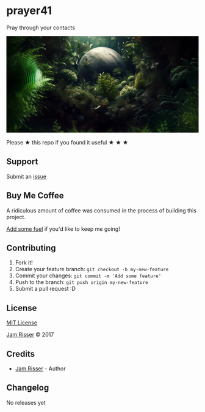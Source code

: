 # prayer41

Pray through your contacts

![](assets/prayer41.png)


Please &#9733; this repo if you found it useful &#9733; &#9733; &#9733;


## Support
<!------------------------------------------------------->

Submit an [issue](https://github.com/jamrizzi/readme/issues/new)


## Buy Me Coffee
<!------------------------------------------------------->

A ridiculous amount of coffee was consumed in the process of building this project.

[Add some fuel](https://jamrizzi.com/#!/buy-me-coffee) if you'd like to keep me going!


## Contributing
<!------------------------------------------------------->

1. Fork it!
2. Create your feature branch: `git checkout -b my-new-feature`
3. Commit your changes: `git commit -m 'Add some feature'`
4. Push to the branch: `git push origin my-new-feature`
5. Submit a pull request :D


## License
<!------------------------------------------------------->

[MIT License](https://github.com/jamrizzi/readme/blob/master/LICENSE)

[Jam Risser](https://jamrizzi.com) &copy; 2017


## Credits
<!------------------------------------------------------->

* [Jam Risser](https://jamrizzi.com) - Author


## Changelog
<!------------------------------------------------------->

No releases yet
